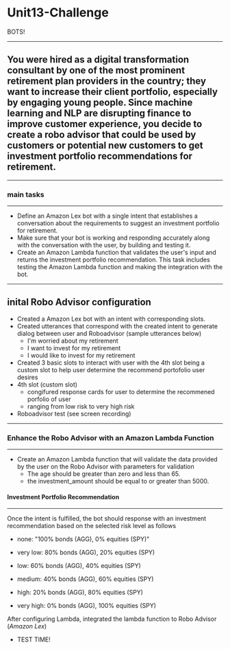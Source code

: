 # Unit13-Challenge
BOTS!
____


## You were hired as a digital transformation consultant by one of the most prominent retirement plan providers in the country; they want to increase their client portfolio, especially by engaging young people. Since machine learning and NLP are disrupting finance to improve customer experience, you decide to create a robo advisor that could be used by customers or potential new customers to get investment portfolio recommendations for retirement.
___


### main tasks 
___

- Define an Amazon Lex bot with a single intent that establishes a conversation about the requirements to suggest an investment portfolio for retirement.
- Make sure that your bot is working and responding accurately along with the conversation with the user, by building and testing it.
-  Create an Amazon Lambda function that validates the user's input and returns the investment portfolio recommendation. This task includes testing the Amazon Lambda function and making the integration with the bot.
_____
## inital Robo Advisor configuration 
* Created a Amazon Lex bot with an intent with corresponding slots.
* Created utterances that correspond with the created intent to generate dialog between user and Roboadvisor (sample utterances below)
    - I'm worried about my retirement
    - I want to invest for my retirement
    - I would like to invest for my retirement
* Created 3 basic slots to interact with user with the 4th slot being a custom slot to help user determine the recommend portofolio user desires
* 4th slot (custom slot)
    - congifured response cards for user to determine the recommened porfolio of user
    - ranging from low risk to very high risk
* Roboadvisor test (see screen recording)
____


### Enhance the Robo Advisor with an Amazon Lambda Function
____

- Create an Amazon Lambda function that will validate the data provided by the user on the Robo Advisor with parameters for validation
   - The age should be greater than zero and less than 65.
   - the investment_amount should be equal to or greater than 5000.

#### Investment Portfolio Recommendation
___
Once the intent is fulfilled, the bot should response with an investment recommendation based on the selected risk level as follows
   - none: "100% bonds (AGG), 0% equities (SPY)"

  - very low: 80% bonds (AGG), 20% equities (SPY)

  - low: 60% bonds (AGG), 40% equities (SPY)

  - medium: 40% bonds (AGG), 60% equities (SPY)

  - high: 20% bonds (AGG), 80% equities (SPY)

  - very high: 0% bonds (AGG), 100% equities (SPY)

After configuring Lambda, integrated the lambda function to Robo Advisor (_Amazon Lex_)
  - TEST TIME! 
